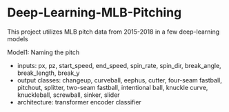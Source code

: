 # Deep-Learning-MLB-Pitching

This project utilizes MLB pitch data from 2015-2018 in a few deep-learning models

Model1: Naming the pitch
 - inputs: px, pz, start_speed, end_speed, spin_rate, spin_dir, break_angle, break_length, break_y
 - output classes: changeup, curveball,  eephus, cutter, four-seam fastball, pitchout, splitter, two-seam fastball,
                    intentional ball, knuckle curve, knuckleball, screwball, sinker, slider
 - architecture: transformer encoder classifier
